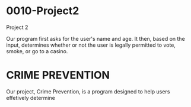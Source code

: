 # 0010-Project2
Project 2

Our program first asks for the user's name and age. It then, based on the input, determines whether or not the user is legally permitted to vote, smoke, or go to a casino.

# CRIME PREVENTION
Our project, Crime Prevention, is a program designed to help users effetively determine 